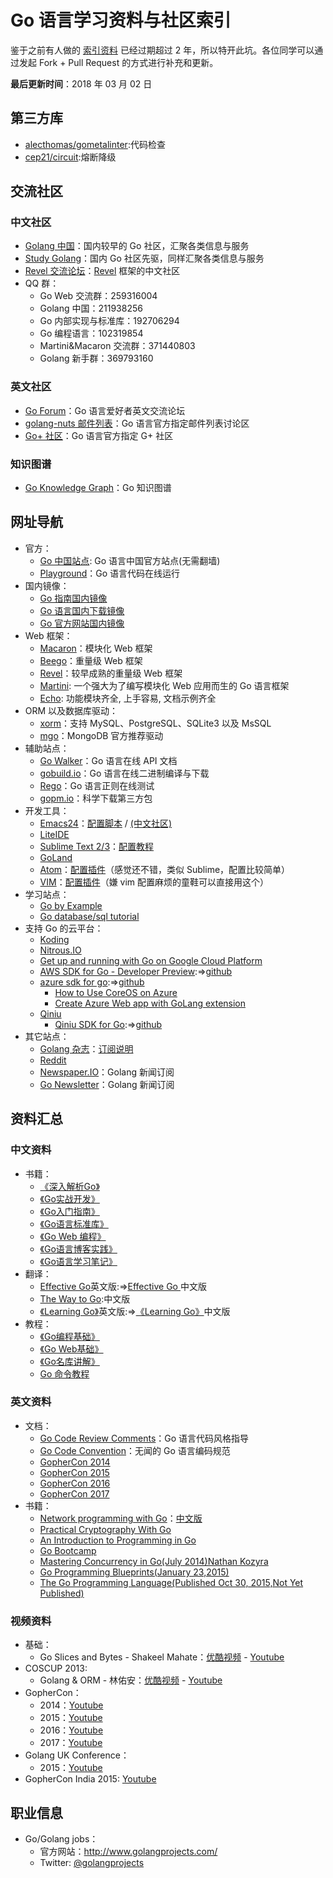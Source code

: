 Go 语言学习资料与社区索引
==============


鉴于之前有人做的 [索引资料](https://github.com/wonderfo/wonderfogo/wiki) 已经过期超过 2 年，所以特开此坑。各位同学可以通过发起 Fork + Pull Request 的方式进行补充和更新。

**最后更新时间**：2018 年 03 月 02 日
## 第三方库
 - [alecthomas/gometalinter](https://github.com/alecthomas/gometalinter):代码检查
 - [cep21/circuit](https://github.com/cep21/circuit):熔断降级
## 交流社区

### 中文社区

 - [Golang 中国](http://www.golangtc.com/)：国内较早的 Go 社区，汇聚各类信息与服务
 - [Study Golang](http://studygolang.com/)：国内 Go 社区先驱，同样汇聚各类信息与服务
 - [Revel 交流论坛](http://gorevel.cn/)：[Revel](https://github.com/revel/revel) 框架的中文社区
 - QQ 群：
 	- Go Web 交流群：259316004
 	- Golang 中国：211938256
 	- Go 内部实现与标准库：192706294
 	- Go 编程语言：102319854
 	- Martini&Macaron 交流群：371440803
 	- Golang 新手群：369793160

### 英文社区

- [Go Forum](https://forum.golangbridge.org/)：Go 语言爱好者英文交流论坛
- [golang-nuts 邮件列表](https://groups.google.com/forum/#!forum/golang-nuts)：Go 语言官方指定邮件列表讨论区
- [Go+ 社区](https://plus.google.com/u/0/communities/114112804251407510571)：Go 语言官方指定 G+ 社区

### 知识图谱
- [Go Knowledge Graph](https://github.com/gocn/knowledge)：Go 知识图谱

## 网址导航

- 官方：
    - [Go 中国站点](https://golang.google.cn/): Go 语言中国官方站点(无需翻墙)
	- [Playground](http://play.golang.org)：Go 语言代码在线运行
- 国内镜像：
	- [Go 指南国内镜像](http://tour.golangtc.com/)
	- [Go 语言国内下载镜像](http://www.golangtc.com/download)
	- [Go 官方网站国内镜像](http://docs.studygolang.com/)
- Web 框架：
	- [Macaron](https://go-macaron.com/)：模块化 Web 框架
	- [Beego](http://beego.me/)：重量级 Web 框架
	- [Revel](https://github.com/revel/revel)：较早成熟的重量级 Web 框架
	- [Martini](https://github.com/go-martini/martini): 一个强大为了编写模块化 Web 应用而生的 Go 语言框架
	- [Echo](https://echo.labstack.com/): 功能模块齐全, 上手容易, 文档示例齐全
- ORM 以及数据库驱动：
	- [xorm](https://github.com/go-xorm/xorm)：支持 MySQL、PostgreSQL、SQLite3 以及 MsSQL
	- [mgo](http://labix.org/mgo)：MongoDB 官方推荐驱动
- 辅助站点：
	- [Go Walker](https://gowalker.org)：Go 语言在线 API 文档
	- [gobuild.io](http://gobuild.io/)：Go 语言在线二进制编译与下载
	- [Rego](http://regoio.herokuapp.com/)：Go 语言正则在线测试
	- [gopm.io](https://gopm.io)：科学下载第三方包
- 开发工具：
    - [Emacs24](http://ftp.gnu.org/gnu/emacs/)：[配置脚本](https://github.com/wackonline/hack/blob/master/install-mint-dev/install-emacs.d.sh) / [(中文社区)](http://emacser.com/)
	- [LiteIDE](https://github.com/visualfc/liteide)
	- [Sublime Text 2/3](http://sublimetext.com)：[配置教程](http://my.oschina.net/Obahua/blog/110767)
	- [GoLand](https://www.jetbrains.com/go/?fromMenu)
    - [Atom](https://atom.io)：[配置插件](https://atom.io/packages/go-plus)（感觉还不错，类似 Sublime，配置比较简单）
    - [VIM](http://www.vim.org)：[配置插件](https://github.com/humiaozuzu/dot-vimrc)（嫌 vim 配置麻烦的童鞋可以直接用这个）
- 学习站点：
	- [Go by Example](https://gobyexample.com/)
	- [Go database/sql tutorial](http://go-database-sql.org/)
- 支持 Go 的云平台：
	- [Koding](https://koding.com/)
	- [Nitrous.IO](https://www.nitrous.io/)
	- [Get up and running with Go on Google Cloud Platform]( https://cloud.google.com/go/)
	- [AWS SDK for Go - Developer Preview](http://aws.amazon.com/cn/sdk-for-go/):=>[github](https://github.com/aws/aws-sdk-go)
	- [azure sdk for go](https://godoc.org/github.com/Azure/azure-sdk-for-go):=>[github](https://github.com/Azure/azure-sdk-for-go)
        - [How to Use CoreOS on Azure](https://azure.microsoft.com/zh-cn/documentation/articles/virtual-machines-linux-coreos-how-to/)
        - [Create Azure Web app with GoLang extension](https://azure.microsoft.com/zh-cn/documentation/templates/101-webapp-with-golang/)
    - [Qiniu](https://www.qiniu.com)
    	- [Qiniu SDK for Go](http://developer.qiniu.com/docs/v6/sdk/go-sdk.html):=>[github](https://github.com/qiniu/api.v6)
- 其它站点：
	- [Golang 杂志](https://flipboard.com/section/the-golang-magazine-bJ1GqB)：[订阅说明](http://bbs.go-china.org/post/476)
	- [Reddit](http://www.reddit.com/r/golang/)
	- [Newspaper.IO](http://www.newspaper.io/golang)：Golang 新闻订阅
	- [Go Newsletter](http://www.golangweekly.com/)：Golang 新闻订阅

## 资料汇总

### 中文资料

- 书籍：
	- [《深入解析Go》](https://github.com/tiancaiamao/go-internals)
	- [《Go实战开发》](https://github.com/astaxie/Go-in-Action)
	- [《Go入门指南》](https://github.com/Unknwon/the-way-to-go_ZH_CN)
	- [《Go语言标准库》](https://github.com/polaris1119/The-Golang-Standard-Library-by-Example)
	- [《Go Web 编程》](https://github.com/astaxie/build-web-application-with-golang)
	- [《Go语言博客实践》](https://github.com/achun/Go-Blog-In-Action)
	- [《Go语言学习笔记》](https://github.com/qyuhen/book)
- 翻译：
	- [Effective Go](https://golang.org/doc/effective_go.html)英文版:=>[Effective Go ](http://www.hellogcc.org/effective_go.html)中文版
	- [The Way to Go](https://github.com/Unknwon/the-way-to-go_ZH_CN):中文版
	- [《Learning Go》](https://github.com/miekg/gobook)英文版:=>[《Learning Go》](https://github.com/mikespook/Learning-Go-zh-cn)中文版
- 教程：
	- [《Go编程基础》](https://github.com/Unknwon/go-fundamental-programming)
	- [《Go Web基础》](https://github.com/Unknwon/go-web-foundation)
	- [《Go名库讲解》](https://github.com/Unknwon/go-rock-libraries-showcases)
	- [Go 命令教程](https://github.com/hyper-carrot/go_command_tutorial)

### 英文资料

- 文档：
	- [Go Code Review Comments](https://code.google.com/p/go-wiki/wiki/CodeReviewComments)：Go 语言代码风格指导
	- [Go Code Convention](https://github.com/Unknwon/go-code-convention)：无闻的 Go 语言编码规范
	- [GopherCon 2014](https://github.com/gophercon/2014-talks)
	- [GopherCon 2015](https://github.com/gophercon/2015-talks)
	- [GopherCon 2016](https://github.com/gophercon/2016-talks)
	- [GopherCon 2017](https://github.com/gophercon/2017-talks)
- 书籍：
	- [Network programming with Go](http://jan.newmarch.name/go/)：[中文版](https://github.com/astaxie/NPWG_zh)
	- [Practical Cryptography With Go](https://leanpub.com/gocrypto/read#leanpub-auto-select-bibliography)
	- [An Introduction to Programming in Go](http://www.golang-book.com/)
	- [Go Bootcamp](http://www.golangbootcamp.com/book)
	- [Mastering Concurrency in Go(July 2014)Nathan Kozyra](https://www.packtpub.com/application-development/mastering-concurrency-go)
	- [Go Programming Blueprints(January 23,2015)](https://www.packtpub.com/application-development/go-programming-blueprints)
	- [The Go Programming Language(Published Oct 30, 2015,Not Yet Published)](http://www.gopl.io/)

### 视频资料

- 基础：
	- Go Slices and Bytes - Shakeel Mahate：[优酷视频](http://v.youku.com/v_show/id_XNjkzMjM1Mjg4.html) - [Youtube](http://www.youtube.com/watch?v=dKlNSIUSfz0)
- COSCUP 2013:
	- Golang & ORM - 林佑安：[优酷视频](http://v.youku.com/v_show/id_XNjkzMTQ1MjYw.html) - [Youtube](http://www.youtube.com/watch?v=VwAtYGyjTks)
- GopherCon：
	- 2014：[Youtube](https://www.youtube.com/playlist?list=PL2ntRZ1ySWBcD_BiJiDJUcyrb2w3bTulF)
	- 2015：[Youtube](https://www.youtube.com/playlist?list=PL2ntRZ1ySWBf-_z-gHCOR2N156Nw930Hm)
	- 2016：[Youtube](https://www.youtube.com/watch?v=KINIAgRpkDA&list=PL2ntRZ1ySWBdliXelGAItjzTMxy2WQh0P)
	- 2017：[Youtube](https://www.youtube.com/watch?v=ha8gdZ27wMo&list=PL2ntRZ1ySWBdD9bru6IR-_WXUgJqvrtx9)
- Golang UK Conference：
	- 2015：[Youtube](https://www.youtube.com/playlist?list=PLDWZ5uzn69ezRJYeWxYNRMYebvf8DerHd)
- GopherCon India 2015: [Youtube](https://www.youtube.com/playlist?list=PLxFC1MYuNgJTY3uQ5Ja4F5Sz305nnrBOq)


## 职业信息

- Go/Golang jobs：
	- 官方网站：http://www.golangprojects.com/
	- Twitter: [@golangprojects](https://twitter.com/golangprojects) 
